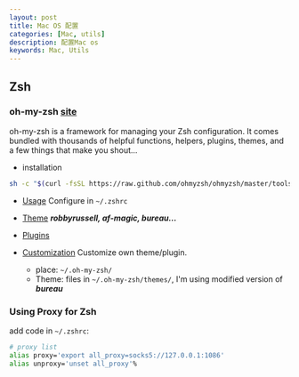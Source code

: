```yaml
---
layout: post
title: Mac OS 配置
categories: [Mac, utils]
description: 配置Mac os
keywords: Mac, Utils
---
```


## Zsh

### oh-my-zsh [site](https://ohmyz.sh/)

oh-my-zsh is a framework for managing your Zsh configuration. It comes bundled with thousands of helpful functions, helpers, plugins, themes, and a few things that make you shout...

- installation  

```bash
sh -c "$(curl -fsSL https://raw.github.com/ohmyzsh/ohmyzsh/master/tools/install.sh)"
```

- [Usage](https://github.com/ohmyzsh/ohmyzsh/wiki)
Configure in `~/.zshrc`
- [Theme](https://github.com/ohmyzsh/ohmyzsh/wiki/Themes)
***robbyrussell, af-magic, bureau...***

- [Plugins](https://github.com/ohmyzsh/ohmyzsh/wiki/Plugins)

- [Customization](https://github.com/ohmyzsh/ohmyzsh/wiki/Customization)
Customize own theme/plugin.

  - place: `~/.oh-my-zsh/`
  - Theme: files in `~/.oh-my-zsh/themes/`,  I'm using modified version of ***bureau***
  
### Using Proxy for Zsh

add code in `~/.zshrc`:

```bash
# proxy list
alias proxy='export all_proxy=socks5://127.0.0.1:1086'
alias unproxy='unset all_proxy'%
```